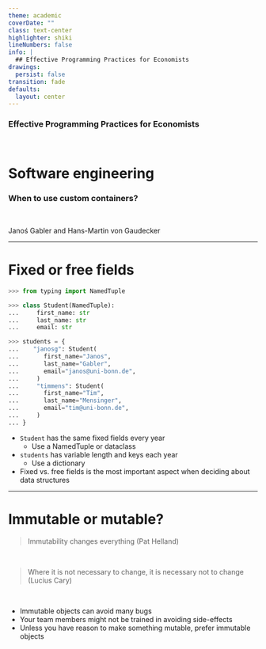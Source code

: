 ```yaml
---
theme: academic
coverDate: ""
class: text-center
highlighter: shiki
lineNumbers: false
info: |
  ## Effective Programming Practices for Economists
drawings:
  persist: false
transition: fade
defaults:
  layout: center
---
```


### Effective Programming Practices for Economists

<br/>

# Software engineering

### When to use custom containers?

<br/>

Janoś Gabler and Hans-Martin von Gaudecker

---

# Fixed or free fields

<div class="grid grid-cols-2 gap-4">
<div>

```python
>>> from typing import NamedTuple

>>> class Student(NamedTuple):
...     first_name: str
...     last_name: str
...     email: str

>>> students = {
...    "janosg": Student(
...       first_name="Janos",
...       last_name="Gabler",
...       email="janos@uni-bonn.de",
...     )
...     "timmens": Student(
...       first_name="Tim",
...       last_name="Mensinger",
...       email="tim@uni-bonn.de",
...     )
... }
```

</div>
<div>

- `Student` has the same fixed fields every year
  - Use a NamedTuple or dataclass
- `students` has variable length and keys each year
  - Use a dictionary
- Fixed vs. free fields is the most important aspect when deciding about data structures

</div>
</div>

---

# Immutable or mutable?

> Immutability changes everything (Pat Helland)

<br/>

> Where it is not necessary to change, it is necessary not to change (Lucius Cary)

<br/>

- Immutable objects can avoid many bugs
- Your team members might not be trained in avoiding side-effects
- Unless you have reason to make something mutable, prefer immutable objects
